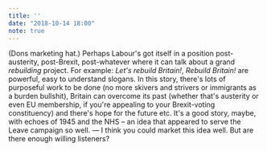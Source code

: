 ```yaml
---
title: ''
date: "2018-10-14 18:00"
note: true
---
```


(Dons marketing hat.) Perhaps Labour's got itself in a position post-austerity, post-Brexit, post-whatever where it can talk about a grand <i>rebuilding</i> project. For example: <i>Let&apos;s rebuild Britain!</i>, <i>Rebuild Britain!</i> are powerful, easy to understand slogans. In this story, there's lots of purposeful work to be done (no more skivers and strivers or immigrants as a burden bullshit), Britain can overcome its past (whether that's austerity or even EU membership, if you're appealing to your Brexit-voting constituency) and there's hope for the future etc. It's a good story, maybe, with echoes of 1945 and the NHS – an idea that appeared to serve the Leave campaign so well. — I think you could market this idea well. But are there enough willing listeners?

